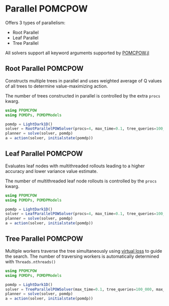 # Parallel POMCPOW

Offers 3 types of parallelism:
- Root Parallel
- Leaf Parallel
- Tree Parallel

All solvers support all keyword arguments supported by [POMCPOW.jl](https://github.com/JuliaPOMDP/POMCPOW.jl)

## Root Parallel POMCPOW

Constructs multiple trees in parallel and uses weighted average of Q values of all trees to determine value-maximizing action.

The number of trees constructed in parallel is controlled by the extra `procs` kwarg.

```julia
using PPOMCPOW
using POMDPs, POMDPModels

pomdp = LightDark1D()
solver = RootParallelPOWSolver(procs=4, max_time=0.1, tree_queries=100_000)
planner = solve(solver, pomdp)
a = action(solver, initialstate(pomdp))
```

## Leaf Parallel POMCPOW

Evaluates leaf nodes with multithreaded rollouts leading to a higher accuracy and lower variance value estimate.

The number of multithreaded leaf node rollouts is controlled by the `procs` kwarg.

```julia
using PPOMCPOW
using POMDPs, POMDPModels

pomdp = LightDark1D()
solver = LeafParallelPOWSolver(procs=4, max_time=0.1, tree_queries=100_000)
planner = solve(solver, pomdp)
a = action(solver, initialstate(pomdp))
```


## Tree Parallel POMCPOW

Multiple workers traverse the tree simultaneously using [virtual loss](https://liacs.leidenuniv.nl/~plaata1/papers/paper_ICAART17.pdf) to guide the search. The number of traversing workers is automatically determined with `Threads.nthreads()`

```julia
using PPOMCPOW
using POMDPs, POMDPModels

pomdp = LightDark1D()
solver = TreeParallelPOWSolver(max_time=0.1, tree_queries=100_000, max_depth=20)
planner = solve(solver, pomdp)
a = action(solver, initialstate(pomdp))
```
